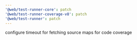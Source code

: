 ```yaml
---
'@web/test-runner-core': patch
'@web/test-runner-coverage-v8': patch
'@web/test-runner': patch
---
```


configure timeout for fetching source maps for code coverage
